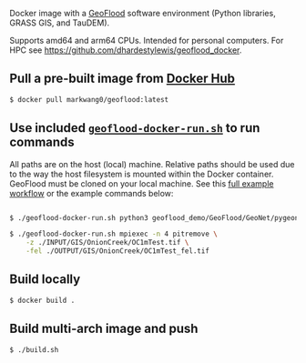 Docker image with a [GeoFlood](https://github.com/passaH2O/GeoFlood) software environment (Python libraries, GRASS GIS, and TauDEM).

Supports amd64 and arm64 CPUs. Intended for personal computers. For HPC see https://github.com/dhardestylewis/geoflood_docker.

## Pull a pre-built image from [Docker Hub](https://hub.docker.com/repository/docker/markwang0/geoflood)

```sh
$ docker pull markwang0/geoflood:latest
```

## Use included [`geoflood-docker-run.sh`](https://github.com/markwang0/geoflood-docker/blob/main/geoflood-docker-run.sh) to run commands

All paths are on the host (local) machine. Relative paths should be used due to the way the host filesystem is mounted within the Docker container. GeoFlood must be cloned on your local machine. See this [full example workflow](https://github.com/markwang0/geoflood-docker/blob/main/example_workflow.md) or the example commands below:
```sh

$ ./geoflood-docker-run.sh python3 geoflood_demo/GeoFlood/GeoNet/pygeonet_grass_py3.py
```
```sh
$ ./geoflood-docker-run.sh mpiexec -n 4 pitremove \
    -z ./INPUT/GIS/OnionCreek/OC1mTest.tif \
    -fel ./OUTPUT/GIS/OnionCreek/OC1mTest_fel.tif
```

## Build locally

```sh
$ docker build .
```

## Build multi-arch image and push

```sh
$ ./build.sh
```
